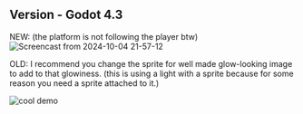 ## Version - Godot 4.3

NEW:
(the platform is not following the player btw)
![Screencast from 2024-10-04 21-57-12](https://github.com/user-attachments/assets/61db1d3c-9f96-4400-adb8-f9a5d4be1a45)



OLD:
I recommend you change the sprite for well made glow-looking image to add to that glowiness. (this is using a light with a sprite because for some reason you need a sprite attached to it.)

![cool demo](https://github.com/user-attachments/assets/84af2a71-03c6-464f-9931-31b47c9b499f)
